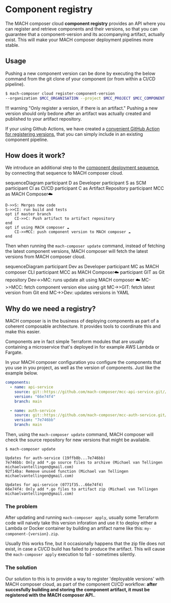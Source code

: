 # Component registry

The MACH composer cloud **component registry** provides an API where you can
register and retrieve components and their versions, so that you can guarantee
that a component-version and its accompanying artifact, actually exist. This
will make your MACH composer deployment pipelines more stable.

## Usage

Pushing a new component version can be done by executing the below command from
the git clone of your component (or from within a CI/CD pipeline).

```bash
$ mach-composer cloud register-component-version
--organization $MCC_ORGANISATION --project $MCC_PROJECT $MCC_COMPONENT --auto
``` 

!!! warning "Only register a version, if there is an artifact."
    Pushing a new version should only bedone after an artifact was
    actually created and published to your artifact repository.

If your using Github Actions, we have created a [convenient GitHub Action for
registering
versions](https://github.com/mach-composer/new-component-version-action), that
you can simply include in an existing component pipeline.

## How does it work?

We introduce an additional step to the [component deployment
sequence](../topics/deployment/overview.md), by connecting that sequence to MACH
composer cloud.

<div class="mermaid">
sequenceDiagram
    participant D as Developer
    participant S as SCM
    participant CI as CI/CD
    participant C as Artifact Repository
    participant MCC as MACH Composer☁️ 

    D->>S: Merges new code
    S->>CI: run build and tests
    opt if master branch
        CI->>C: Push artifact to artifact repository
    end
    opt if using MACH composer ☁️
        CI->>MCC: push component version to MACH composer ☁️
    end
</div>

Then when running the `mach-composer update` command, instead of fetching the
latest component versions, MACH composer will fetch the latest versions from
MACH composer cloud.

<div class="mermaid">
sequenceDiagram
    participant Dev as Developer
    participant MC as MACH composer CLI
    participant MCC as MACH Composer☁️ 
    participant GIT as Git repository
    Dev->>MC: runs update
    alt using MACH composer ☁️
        MC->>MCC: fetch component version
    else using git
        MC->>GIT: fetch latest version from Git
    end
    MC->>Dev: updates versions in YAML
</div>

## Why do we need a registry?

MACH composer is in the business of deploying components as part of a coherent
composable architecture. It provides tools to coordinate this and make this
easier.

Components are in fact simple Terraform modules that are usually containing a
microservice that's deployed in for example AWS Lambda or Fargate.

In your MACH composer configuration you configure the components that you use in
you project, as well as the version of components. Just like the example below.

```yaml
components:
  - name: api-service
    source: git::https://github.com/mach-composer/mcc-api-service.git//terraform
    version: "66e74f4"
    branch: main

  - name: auth-service
    source: git::https://github.com/mach-composer/mcc-auth-service.git//terraform
    version: "7e746bb"
    branch: main
```

Then, using the `mach-composer update` command, MACH composer will check the
source repository for new versions that might be available.

```console
$ mach-composer update

Updates for auth-service (19ffb8b...7e746bb)
7e746bb: Only add *.go source files to archive (Michael van Tellingen michaelvantellingen@gmail.com)
92f14ba: Remove unused function (Michael van Tellingen michaelvantellingen@gmail.com)

Updates for api-service (0771f35...66e74f4)
66e74f4: Only add *.go files to artifact zip (Michael van Tellingen michaelvantellingen@gmail.com)
```

### The problem

After updating and running `mach-composer apply`, usually some Terraform code
will naively take this version inforation and use it to deploy either a Lambda
or Docker container by building an artifact name like this:
`my-component-{version}.zip`.

Usually this works fine, but it occasionally happens that the zip file does not
exist, in case a CI/CD build has failed to produce the artifact. This will cause
the `mach-composer apply` execution to fail - sometimes silently.

### The solution

Our solution to this is to provide a way to register 'deployable versions' with
MACH composer cloud, as part of the component CI/CD workflow: **after
succesfully building and storing the component artifact, it must be registered
with the MACH composer API.**.